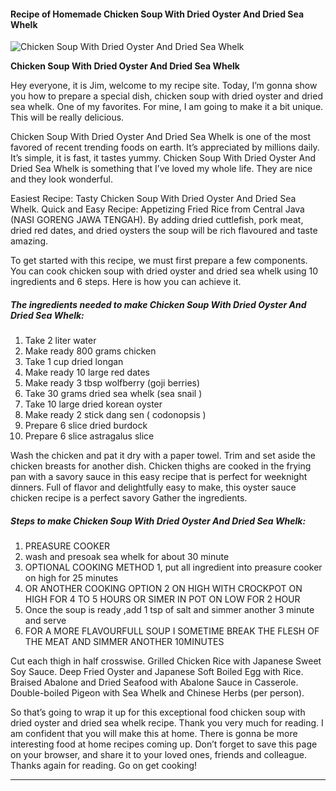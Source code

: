             

#### Recipe of Homemade Chicken Soup With Dried Oyster And Dried Sea Whelk

![Chicken Soup With Dried Oyster And Dried Sea Whelk](https://img-global.cpcdn.com/recipes/4592614242254848/751x532cq70/chicken-soup-with-dried-oyster-and-dried-sea-whelk-recipe-main-photo.jpg)

**Chicken Soup With Dried Oyster And Dried Sea Whelk**

Hey everyone, it is Jim, welcome to my recipe site. Today, I’m gonna show you how to prepare a special dish, chicken soup with dried oyster and dried sea whelk. One of my favorites. For mine, I am going to make it a bit unique. This will be really delicious.

Chicken Soup With Dried Oyster And Dried Sea Whelk is one of the most favored of recent trending foods on earth. It’s appreciated by millions daily. It’s simple, it is fast, it tastes yummy. Chicken Soup With Dried Oyster And Dried Sea Whelk is something that I’ve loved my whole life. They are nice and they look wonderful.

Easiest Recipe: Tasty Chicken Soup With Dried Oyster And Dried Sea Whelk. Quick and Easy Recipe: Appetizing Fried Rice from Central Java (NASI GORENG JAWA TENGAH). By adding dried cuttlefish, pork meat, dried red dates, and dried oysters the soup will be rich flavoured and taste amazing.

To get started with this recipe, we must first prepare a few components. You can cook chicken soup with dried oyster and dried sea whelk using 10 ingredients and 6 steps. Here is how you can achieve it.

##### The ingredients needed to make Chicken Soup With Dried Oyster And Dried Sea Whelk:

1.  Take 2 liter water
2.  Make ready 800 grams chicken
3.  Take 1 cup dried longan
4.  Make ready 10 large red dates
5.  Make ready 3 tbsp wolfberry (goji berries)
6.  Take 30 grams dried sea whelk (sea snail )
7.  Take 10 large dried korean oyster
8.  Make ready 2 stick dang sen ( codonopsis )
9.  Prepare 6 slice dried burdock
10.  Prepare 6 slice astragalus slice

Wash the chicken and pat it dry with a paper towel. Trim and set aside the chicken breasts for another dish. Chicken thighs are cooked in the frying pan with a savory sauce in this easy recipe that is perfect for weeknight dinners. Full of flavor and delightfully easy to make, this oyster sauce chicken recipe is a perfect savory Gather the ingredients.

##### Steps to make Chicken Soup With Dried Oyster And Dried Sea Whelk:

1.  PREASURE COOKER
2.  wash and presoak sea whelk for about 30 minute
3.  OPTIONAL COOKING METHOD 1, put all ingredient into preasure cooker on high for 25 minutes
4.  OR ANOTHER COOKING OPTION 2 ON HIGH WITH CROCKPOT ON HIGH FOR 4 TO 5 HOURS OR SIMER IN POT ON LOW FOR 2 HOUR
5.  Once the soup is ready ,add 1 tsp of salt and simmer another 3 minute and serve
6.  FOR A MORE FLAVOURFULL SOUP I SOMETIME BREAK THE FLESH OF THE MEAT AND SIMMER ANOTHER 10MINUTES

Cut each thigh in half crosswise. Grilled Chicken Rice with Japanese Sweet Soy Sauce. Deep Fried Oyster and Japanese Soft Boiled Egg with Rice. Braised Abalone and Dried Seafood with Abalone Sauce in Casserole. Double-boiled Pigeon with Sea Whelk and Chinese Herbs (per person).

So that’s going to wrap it up for this exceptional food chicken soup with dried oyster and dried sea whelk recipe. Thank you very much for reading. I am confident that you will make this at home. There is gonna be more interesting food at home recipes coming up. Don’t forget to save this page on your browser, and share it to your loved ones, friends and colleague. Thanks again for reading. Go on get cooking!

* * *